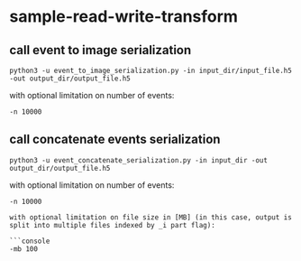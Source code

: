 # sample-read-write-transform

## call event to image serialization

```console
python3 -u event_to_image_serialization.py -in input_dir/input_file.h5 -out output_dir/output_file.h5
```

with optional limitation on number of events:

```console
-n 10000
```

## call concatenate events serialization

```console
python3 -u event_concatenate_serialization.py -in input_dir -out output_dir/output_file.h5
```
with optional limitation on number of events:

```console
-n 10000

with optional limitation on file size in [MB] (in this case, output is split into multiple files indexed by _i part flag):

```console
-mb 100

